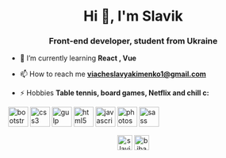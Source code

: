 <h1 align="center">Hi 👋, I'm Slavik</h1>
<h3 align="center">Front-end developer, student from Ukraine</h3>

- 🌱 I’m currently learning **React , Vue**

- 📫 How to reach me **viacheslavyakimenko1@gmail.com**

- ⚡ Hobbies **Table tennis, board games, Netflix and chill c:**

<p align="left"><img src="https://devicons.github.io/devicon/devicon.git/icons/bootstrap/bootstrap-plain.svg" alt="bootstrap" width="40" height="40"/> <img src="https://devicons.github.io/devicon/devicon.git/icons/css3/css3-original-wordmark.svg" alt="css3" width="40" height="40"/> <img src="https://devicons.github.io/devicon/devicon.git/icons/gulp/gulp-plain.svg" alt="gulp" width="40" height="40"/> <img src="https://devicons.github.io/devicon/devicon.git/icons/html5/html5-original-wordmark.svg" alt="html5" width="40" height="40"/> <img src="https://devicons.github.io/devicon/devicon.git/icons/javascript/javascript-original.svg" alt="javascript" width="40" height="40"/> <img src="https://devicons.github.io/devicon/devicon.git/icons/photoshop/photoshop-plain.svg" alt="photoshop" width="40" height="40"/> <img src="https://devicons.github.io/devicon/devicon.git/icons/sass/sass-original.svg" alt="sass" width="40" height="40"/></p><p align="center">
<a href="https://www.linkedin.com/in/slavik-yakimenko-4896751b4/" target="blank"><img align="center" src="https://cdn.jsdelivr.net/npm/simple-icons@3.0.1/icons/linkedin.svg" alt="slavik-yakimenko-4896751b4" height="30" width="30" /></a>
<a href="https://instagram.com/bibazor" target="blank"><img align="center" src="https://cdn.jsdelivr.net/npm/simple-icons@3.0.1/icons/instagram.svg" alt="bibazor" height="30" width="30" /></a>
</p>
